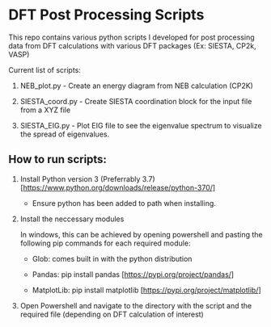 # DFT Post Processing Scripts
This repo contains various python scripts I developed for post processing data from DFT calculations with various DFT packages (Ex: SIESTA, CP2k, VASP)

Current list of scripts:

1) NEB_plot.py - Create an energy diagram from NEB calculation (CP2K) 

2) SIESTA_coord.py - Create SIESTA coordination block for the input file from a XYZ file 

3) SIESTA_EIG.py - Plot EIG file to see the eigenvalue spectrum to visualize the spread of eigenvalues.

## How to run scripts:

1) Install Python version 3 (Preferrably 3.7) [https://www.python.org/downloads/release/python-370/]

   * Ensure python has been added to path when installing. 

2) Install the neccessary modules 

   In windows, this can be achieved by opening powershell and pasting the following pip commands for each required module:

   * Glob: comes built in with the python distribution 

   * Pandas: pip install pandas [https://pypi.org/project/pandas/]

   * MatplotLib: pip install matplotlib [https://pypi.org/project/matplotlib/] 
   
3) Open Powershell and navigate to the directory with the script and the required file (depending on DFT calculation of interest)

